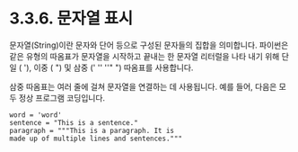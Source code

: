 # 3.3.6.     문자열 표시



문자열\(String\)이란 문자와 단어 등으로 구성된 문자들의 집합을 의미합니다. 파이썬은 같은 유형의 따옴표가 문자열을 시작하고 끝내는 한 문자열 리터럴을 나타 내기 위해 단일 \( '\), 이중 \( "\) 및 삼중 \(' '' ''" "\) 따옴표를 사용합니다.

삼중 따옴표는 여러 줄에 걸쳐 문자열을 연결하는 데 사용됩니다. 예를 들어, 다음은 모두 정상 프로그램 코딩입니다.

```text
word = 'word'
sentence = "This is a sentence."
paragraph = """This is a paragraph. It is
made up of multiple lines and sentences."""
```

